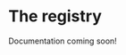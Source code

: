# The registry

Documentation coming soon!

<!---
## General

Econia contains a global [`Registry`](https://github.com/econia-labs/econia/tree/main/src/move/econia/build/Econia/docs/registry.md#0xc0deb00c_registry_Registry) that tracks information about [markets](#markets) and [custodians](#custodians).
Once the Econia account initializes the registry, markets and custodian capabilities can be registered permissionlessly.

## Markets

In Econia, markets are specified by a [`TradingPairInfo`](https://github.com/econia-labs/econia/tree/main/src/move/econia/build/Econia/docs/registry.md#0xc0deb00c_registry_TradingPairInfo), which designates a base asset, quote asset, lot size, and tick size.
Lot size and tick size are denominated in terms of indivisible subunits of the underlying asset, for example `aptos_framework::coin::Coin.value`, which is an integer (`u64`).
The corresponding [`OrderBook`](https://github.com/econia-labs/econia/tree/main/src/move/econia/build/Econia/docs/market.md#0xc0deb00c_market_OrderBook) for a given [`TradingPairInfo`](https://github.com/econia-labs/econia/tree/main/src/move/econia/build/Econia/docs/registry.md#0xc0deb00c_registry_TradingPairInfo) is hosted at the address of the signing account who registers the market, via [`register_market_pure_coin`](https://github.com/econia-labs/econia/tree/main/src/move/econia/build/Econia/docs/market.md#0xc0deb00c_market_register_market_pure_coin) or [`register_market_generic`](https://github.com/econia-labs/econia/tree/main/src/move/econia/build/Econia/docs/market.md#0xc0deb00c_market_register_market_generic).
When a host registers a market, a [`MarketInfo`](https://github.com/econia-labs/econia/tree/main/src/move/econia/build/Econia/docs/registry.md#0xc0deb00c_registry_MarketInfo) is added to [`Registry.markets`](https://github.com/econia-labs/econia/tree/main/src/move/econia/build/Econia/docs/registry.md#0xc0deb00c_registry_Registry), and a corresponding market ID is generated, with the market ID defined as the 0-indexed vector index in [`Registry.markets`](https://github.com/econia-labs/econia/tree/main/src/move/econia/build/Econia/docs/registry.md#0xc0deb00c_registry_Registry).
For example:

| Market ID | Base asset | Quote asset | Lot size | Tick size |
|-----------|------------|-------------|----------|-----------|
| 100       | `wBTC`     | `USDC`      | 100      | 25        |
| 101       | `wBTC`     | `USDT`      | 100      | 25        |
| 102       | `wETH`     | `USDC`      | 1000     | 10        |

## Custodians

Econia manages access control by issuing [`CustodianCapability`](https://github.com/econia-labs/econia/tree/main/src/move/econia/build/Econia/docs/registry.md#0xc0deb00c_registry_CustodianCapability) resources, with each such capability having a unique serial ID that is generated upon registration.
When a custodian registers via [`register_custodian_capability`](https://github.com/econia-labs/econia/tree/main/src/move/econia/build/Econia/docs/registry.md#0xc0deb00c_registry_register_custodian_capability), they receive a [`CustodianCapability`](https://github.com/econia-labs/econia/tree/main/src/move/econia/build/Econia/docs/registry.md#0xc0deb00c_registry_CustodianCapability) with an unalterable ID, which serves as a kind of authentication token for assorted operations throughout Econia.
The number of registered custodian capabilities is tracked by [`Registry.n_custodians`](https://github.com/econia-labs/econia/tree/main/src/move/econia/build/Econia/docs/registry.md#0xc0deb00c_registry_Registry).

## Asset types

The base asset and quote asset for a given [`TradingPairInfo`](https://github.com/econia-labs/econia/tree/main/src/move/econia/build/Econia/docs/registry.md#0xc0deb00c_registry_TradingPairInfo) are designated by their type info, which is either

1. A phantom coin type for an `aptos_framework::coin::Coin` (e.g. `USDC` in `Coin<USDC>`), or
1. A non-coin type, known as a generic asset type

The type info for both base and quote assets are generated from type arguments during market registration.

A market having both base and quote assets as coin types (e.g. `wBTC/USDC`) is known as a pure coin market, and can be registered via [`register_market_pure_coin`](https://github.com/econia-labs/econia/tree/main/src/move/econia/build/Econia/docs/market.md#0xc0deb00c_market_register_market_pure_coin).
Markets that have at least one generic asset must be registered via [`register_market_generic`](https://github.com/econia-labs/econia/tree/main/src/move/econia/build/Econia/docs/market.md#0xc0deb00c_market_register_market_generic), which requires a [`CustodianCapability`](https://github.com/econia-labs/econia/tree/main/src/move/econia/build/Econia/docs/registry.md#0xc0deb00c_registry_CustodianCapability).
Here, a "generic asset transfer custodian" is required to verify deposits, swaps, and withdrawals of generic assets, since it is impossible to verify amounts of non-coin types in the general case.

Presently, both the base and the quote asset for a market can be generic, though in the future, generic quote types will likely be prohibited due to [incentive model considerations](https://github.com/econia-labs/econia/issues/7#issuecomment-1227680515).

## Market uniqueness

For any given pure-coin trading pair, Econia only allows the registration of a single {base, quote, lot size, tick size} tuple:
for example, `wBTC/USD lot size 10, tick size 25` may only be registered once.

For trading pairs having a generic asset, however, there is no such restriction, because in practice generic asset types are a effectively placeholder that allows integrators to register markets for non-coin assets without having to define a new type each time.
For example, a market host can register 4 markets using the provided [`GenericAsset`](https://github.com/econia-labs/econia/tree/main/src/move/econia/build/Econia/docs/registry.md#0xc0deb00c_registry_GenericAsset) type flag, all taking the form `GenericAsset/USDC lot size 1, tick size 25`, with each such market representing a different financial instrument:

| Econia Market ID | Base Asset         | Quote Asset |
|------------------|--------------------|-------------|
| 500              | `wBTC put option`  | `USDC`      |
| 501              | `wBTC call option` | `USDC`      |
| 502              | `wETH put option`  | `USDC`      |
| 503              | `wETH call option` | `USDC`      |

Here, a third party maintains their own separate registry to track market metadata, and assuming they are the generic asset transfer custodian for each market, they approve deposits, withdrawals, and swaps for generic assets across all four trading pairs:

![](../diagrams/generic-asset-transfer.png)
-->